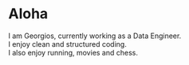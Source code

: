# Aloha

I am Georgios, currently working as a Data Engineer. <br>
I enjoy clean and structured coding. <br>
I also enjoy running, movies and chess. <br>
